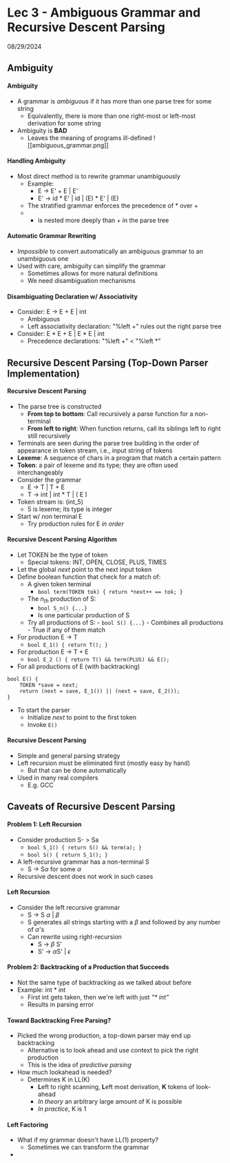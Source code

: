 # Lec 3 - Ambiguous Grammar and Recursive Descent Parsing
08/29/2024

## Ambiguity
#### Ambiguity
- A grammar is *ambiguous* if it has more than one parse tree for some string
	- Equivalently, there is more than one right-most or left-most derivation for some string
- Ambiguity is **BAD**
	- Leaves the meaning of programs ill-defined
![[ambiguous_grammar.png]]

#### Handling Ambiguity
- Most direct method is to rewrite grammar unambiguously
	- Example:
		- E -> E' + E | E'
		- E' -> id * E' | id | (E) * E' | (E)
	- The stratified grammar enforces the precedence of * over +
	- * is nested more deeply than + in the parse tree

#### Automatic Grammar Rewriting
- *Impossible* to convert automatically an ambiguous grammar to an unambiguous one
- Used with care, ambiguity can simplify the grammar
	- Sometimes allows for more natural definitions
	- We need disambiguation mechanisms

#### Disambiguating Declaration w/ Associativity
- Consider: E -> E + E | int
	- Ambiguous
	- Left associativity declaration: "%left +" rules out the right parse tree
- Consider: E * E + E | E * E | int
	- Precedence declarations: "%left +" < "%left \*"

## Recursive Descent Parsing (Top-Down Parser Implementation)
#### Recursive Descent Parsing
- The parse tree is constructed
	- **From top to bottom**: Call recursively a parse function for a non-terminal
	- **From left to right**: When function returns, call its siblings left to right still recursively
- Terminals are seen during the parse tree building in the order of appearance in token stream, i.e., input string of tokens
- **Lexeme**: A sequence of chars in a program that match a certain pattern
- **Token**: a pair of lexeme and its type; they are often used interchangeably
- Consider the grammar
	- E -> T | T + E
	- T -> int | int * T | ( E )
- Token stream is: (int_5)
	- 5 is lexeme; its type is integer
- Start w/ non terminal E
	- Try production rules for E *in order*

#### Recursive Descent Parsing Algorithm
- Let TOKEN be the type of token
	- Special tokens: INT, OPEN, CLOSE, PLUS, TIMES
- Let the global *next* point to the next input token
- Define boolean function that check for a match of:
	- A given token terminal
		- `bool term(TOKEN tok) { return *next++ == tok; }`
	- The $n_{th}$ production of S:
		- `bool S_n() {...}`
		- Is one particular production of S
	- Try all productions of S:
			- `bool S() {...}`
			- Combines all productions
			- True if any of them match
- For production E -> T
	- `bool E_1() { return T(); }`
- For production E -> T + E
	- `bool E_2 () { return T() && term(PLUS) && E();`
- For all productions of E (with backtracking)
```
bool E() {
	TOKEN *save = next;
	return (next = save, E_1()) || (next = save, E_2());
}
```
- To start the parser 
	- Initialize *next* to point to the first token
	- Invoke `E()`

#### Recursive Descent Parsing
- Simple and general parsing strategy
- Left recursion must be eliminated first (mostly easy by hand)
	- But that can be done automatically
- Used in many real compilers
	- E.g. GCC

## Caveats of Recursive Descent Parsing
#### Problem 1: Left Recursion
- Consider production S- > Sa
	- `bool S_1() { return S() && term(a); }`
	- `bool S() { return S_1(); }`
- A left-recursive grammar has a non-terminal S
	- S -> S$\alpha$ for some $\alpha$
- Recursive descent does not work in such cases

#### Left Recursion
- Consider the left recursive grammar
	- S -> S $\alpha$ | $\beta$
	- S generates all strings starting with a $\beta$ and followed by any number of $\alpha$'s
	- Can rewrite using right-recursion
		- S -> $\beta$ S'
		- S' -> $\alpha$S' | $\epsilon$

#### Problem 2: Backtracking of a Production that Succeeds
- Not the same type of backtracking as we talked about before
- Example: int * int
	- First int gets taken, then we're left with just *"\* int"*
	- Results in parsing error

#### Toward Backtracking Free Parsing?
- Picked the wrong production, a top-down parser may end up backtracking
	- Alternative is to look ahead and use context to pick the right production
	- This is the idea of *predictive parsing*
- How much lookahead is needed?
	- Determines K in LL(K)
		- **L**eft to right scanning, **L**eft most derivation, **K** tokens of look-ahead
		- *In theory* an arbitrary large amount of K is possible
		- *In practice*, K is 1

#### Left Factoring
- What if my grammar doesn't have LL(1) property?
	- Sometimes we can transform the grammar
- 